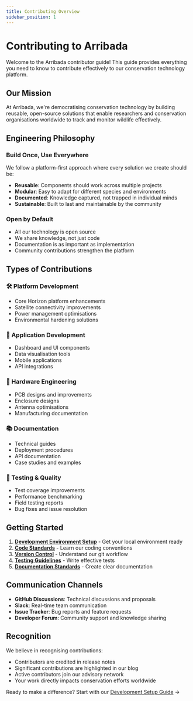 ```yaml
---
title: Contributing Overview
sidebar_position: 1
---
```


# Contributing to Arribada

Welcome to the Arribada contributor guide! This guide provides everything you need to know to contribute effectively to our conservation technology platform.

## Our Mission

At Arribada, we're democratising conservation technology by building reusable, open-source solutions that enable researchers and conservation organisations worldwide to track and monitor wildlife effectively.

## Engineering Philosophy

### Build Once, Use Everywhere
We follow a platform-first approach where every solution we create should be:
- **Reusable**: Components should work across multiple projects
- **Modular**: Easy to adapt for different species and environments
- **Documented**: Knowledge captured, not trapped in individual minds
- **Sustainable**: Built to last and maintainable by the community

### Open by Default
- All our technology is open source
- We share knowledge, not just code
- Documentation is as important as implementation
- Community contributions strengthen the platform

## Types of Contributions

### 🛠️ Platform Development
- Core Horizon platform enhancements
- Satellite connectivity improvements
- Power management optimisations
- Environmental hardening solutions

### 📱 Application Development
- Dashboard and UI components
- Data visualisation tools
- Mobile applications
- API integrations

### 🔧 Hardware Engineering
- PCB designs and improvements
- Enclosure designs
- Antenna optimisations
- Manufacturing documentation

### 📚 Documentation
- Technical guides
- Deployment procedures
- API documentation
- Case studies and examples

### 🧪 Testing & Quality
- Test coverage improvements
- Performance benchmarking
- Field testing reports
- Bug fixes and issue resolution

## Getting Started

1. **[Development Environment Setup](./development-setup.md)** - Get your local environment ready
2. **[Code Standards](./code-standards.md)** - Learn our coding conventions
3. **[Version Control](./version-control.md)** - Understand our git workflow
4. **[Testing Guidelines](./testing.md)** - Write effective tests
5. **[Documentation Standards](./documentation.md)** - Create clear documentation

## Communication Channels

- **GitHub Discussions**: Technical discussions and proposals
- **Slack**: Real-time team communication
- **Issue Tracker**: Bug reports and feature requests
- **Developer Forum**: Community support and knowledge sharing

## Recognition

We believe in recognising contributions:
- Contributors are credited in release notes
- Significant contributions are highlighted in our blog
- Active contributors join our advisory network
- Your work directly impacts conservation efforts worldwide

Ready to make a difference? Start with our [Development Setup Guide](./development-setup.md) →
